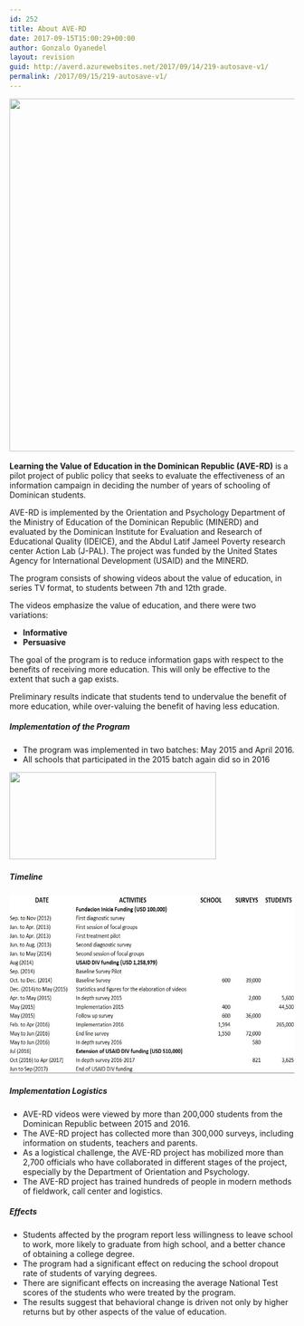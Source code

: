 ```yaml
---
id: 252
title: About AVE-RD
date: 2017-09-15T15:00:29+00:00
author: Gonzalo Oyanedel
layout: revision
guid: http://averd.azurewebsites.net/2017/09/14/219-autosave-v1/
permalink: /2017/09/15/219-autosave-v1/
---
```

<img class="alignnone size-full wp-image-269" src="/wp-content/uploads/2017/08/31060892135_b848fd0ace_h.jpg" alt="" width="1600" height="623" srcset="/wp-content/uploads/2017/08/31060892135_b848fd0ace_h.jpg 1600w, /wp-content/uploads/2017/08/31060892135_b848fd0ace_h-300x117.jpg 300w, /wp-content/uploads/2017/08/31060892135_b848fd0ace_h-768x299.jpg 768w, /wp-content/uploads/2017/08/31060892135_b848fd0ace_h-1024x399.jpg 1024w, /wp-content/uploads/2017/08/31060892135_b848fd0ace_h-676x263.jpg 676w" sizes="(max-width: 1600px) 100vw, 1600px" />

**Learning the Value of Education in the Dominican Republic (AVE-RD)** is a pilot project of public policy that seeks to evaluate the effectiveness of an information campaign in deciding the number of years of schooling of Dominican students.

AVE-RD is implemented by the Orientation and Psychology Department of the Ministry of Education of the Dominican Republic (MINERD) and evaluated by the Dominican Institute for Evaluation and Research of Educational Quality (IDEICE), and the Abdul Latif Jameel Poverty research center Action Lab (J-PAL). The project was funded by the United States Agency for International Development (USAID) and the MINERD.

The program consists of showing videos about the value of education, in series TV format, to students between 7th and 12th grade.

The videos emphasize the value of education, and there were two variations:

  * **Informative**
  * **Persuasive**

The goal of the program is to reduce information gaps with respect to the benefits of receiving more education. This will only be effective to the extent that such a gap exists.

Preliminary results indicate that students tend to undervalue the benefit of more education, while over-valuing the benefit of having less education.

##### **Implementation of the Program**

  * The program was implemented in two batches: May 2015 and April 2016.
  * All schools that participated in the 2015 batch again did so in 2016

<img class="alignnone wp-image-253" src="/wp-content/uploads/2017/08/ave.jpg" alt="" width="365" height="154" srcset="/wp-content/uploads/2017/08/ave.jpg 688w, /wp-content/uploads/2017/08/ave-300x126.jpg 300w, /wp-content/uploads/2017/08/ave-676x285.jpg 676w" sizes="(max-width: 365px) 100vw, 365px" /> 

##### **Timeline**

<img class="alignnone  wp-image-285" src="/wp-content/uploads/2017/08/timeline.jpg" alt="" width="596" height="315" /> 

##### **Implementation Logistics**

  * AVE-RD videos were viewed by more than 200,000 students from the Dominican Republic between 2015 and 2016.
  * The AVE-RD project has collected more than 300,000 surveys, including information on students, teachers and parents.
  * As a logistical challenge, the AVE-RD project has mobilized more than 2,700 officials who have collaborated in different stages of the project, especially by the Department of Orientation and Psychology.
  * The AVE-RD project has trained hundreds of people in modern methods of fieldwork, call center and logistics.

##### **Effects**

  * Students affected by the program report less willingness to leave school to work, more likely to graduate from high school, and a better chance of obtaining a college degree.
  * The program had a significant effect on reducing the school dropout rate of students of varying degrees.
  * There are significant effects on increasing the average National Test scores of the students who were treated by the program.
  * The results suggest that behavioral change is driven not only by higher returns but by other aspects of the value of education.

&nbsp;